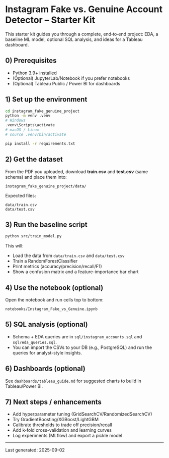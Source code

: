 # Instagram Fake vs. Genuine Account Detector – Starter Kit

This starter kit guides you through a complete, end‑to‑end project: EDA, a baseline ML model, optional SQL analysis, and ideas for a Tableau dashboard.

## 0) Prerequisites
- Python 3.9+ installed
- (Optional) JupyterLab/Notebook if you prefer notebooks
- (Optional) Tableau Public / Power BI for dashboards

## 1) Set up the environment
```bash
cd instagram_fake_genuine_project
python -m venv .venv
# Windows
.venv\Scripts\activate
# macOS / Linux
# source .venv/bin/activate

pip install -r requirements.txt
```

## 2) Get the dataset
From the PDF you uploaded, download **train.csv** and **test.csv** (same schema) and place them into:
```
instagram_fake_genuine_project/data/
```
Expected files:
```
data/train.csv
data/test.csv
```

## 3) Run the baseline script
```bash
python src/train_model.py
```
This will:
- Load the data from `data/train.csv` and `data/test.csv`
- Train a RandomForestClassifier
- Print metrics (accuracy/precision/recall/F1)
- Show a confusion matrix and a feature-importance bar chart

## 4) Use the notebook (optional)
Open the notebook and run cells top to bottom:
```
notebooks/Instagram_Fake_vs_Genuine.ipynb
```

## 5) SQL analysis (optional)
- Schema + EDA queries are in `sql/instagram_accounts.sql` and `sql/eda_queries.sql`.
- You can import the CSVs to your DB (e.g., PostgreSQL) and run the queries for analyst-style insights.

## 6) Dashboards (optional)
See `dashboards/tableau_guide.md` for suggested charts to build in Tableau/Power BI.

## 7) Next steps / enhancements
- Add hyperparameter tuning (GridSearchCV/RandomizedSearchCV)
- Try GradientBoosting/XGBoost/LightGBM
- Calibrate thresholds to trade off precision/recall
- Add k-fold cross-validation and learning curves
- Log experiments (MLflow) and export a pickle model

---

Last generated: 2025-09-02
